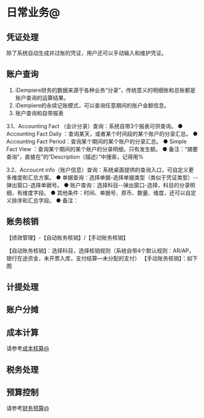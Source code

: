 日常业务@
===

凭证处理
---

除了系统自动生成并过账的凭证，用户还可以手动输入和维护凭证。

账户查询
---

1. iDempiere财务的数据来源于各种业务“分录”，传统意义的明细账和总账都是账户查询的运算结果。
2. iDempiere的永续记账模式，可以查询任意期间的账户金额信息。
3. 账户查询和自带报表

3.1、Accounting Fact （会计分录）查询：系统自带3个报表可供查询。
  ● Accounting Fact Daily   ：查询某天，或者某个时间段的某个账户的分录汇总。
  ● Accounting Fact Period：查询某个期间的某个账户的分录汇总。
  ● Simple Fact View           ：查询某个期间的某个账户的分录明细，只有发生额。
  ● 备注：“摘要查询”，直接在”的“Description（描述）”中搜索，记得用%

3.2、Accoucnt info（账户信息）查询：系统桌面提供的查询入口，可自定义更多维度和汇总方案。
  ● 单据查询：选择单据-选择单据类型（类似于凭证类型）--弹出窗口-选择单据号。
  ● 账户查询：选择科目--弹出窗口-选择，科目的分录明细，有维度字段。
  ● 其他条件：时间、单据号、原币、数量、维度，还可以自定义排序和汇总字段。
  ● 备注：

账务核销
---

【绩效管理】-【自动账务核销】/【手动账务核销】

【自动账务核销】：选择科目，选择核销规则（系统自带4个默认规则：AR/AP，银行在途资金，未开票入库，支付结算—未分配的支付）
【手动账务核销】：如下图


计提处理
---

账户分摊
---

成本计算
---

请参考[成本核算@](http://idempiere_guide_fi.mydoc.io?v=${version}&t=79286) 

税务处理
---

预算控制
---

请参考[财务预算@](http://idempiere_guide_fi.mydoc.io?v=${version}&t=79215) 

